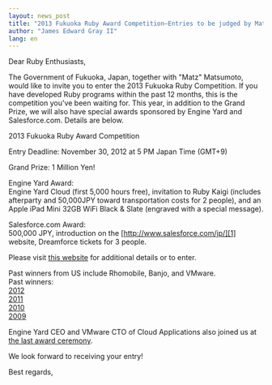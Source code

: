 ```yaml
---
layout: news_post
title: "2013 Fukuoka Ruby Award Competition—Entries to be judged by Matz"
author: "James Edward Gray II"
lang: en
---
```


Dear Ruby Enthusiasts,

The Government of Fukuoka, Japan, together with \"Matz\" Matsumoto,
would like to invite you to enter the 2013 Fukuoka Ruby Competition. If
you have developed Ruby programs within the past 12 months, this is the
competition you\'ve been waiting for. This year, in addition to the
Grand Prize, we will also have special awards sponsored by Engine Yard
and Salesforce.com. Details are below.

2013 Fukuoka Ruby Award Competition

Entry Deadline: November 30, 2012 at 5 PM Japan Time (GMT+9)

Grand Prize: 1 Million Yen!

Engine Yard Award:  
 Engine Yard Cloud (first 5,000 hours free), invitation to Ruby Kaigi
(includes afterparty and 50,000JPY toward transportation costs for 2
people), and an Apple iPad Mini 32GB WiFi Black &amp; Slate (engraved
with a special message).

Salesforce.com Award:  
 500,000 JPY, introduction on the [http://www.salesforce.com/jp/][1]
website, Dreamforce tickets for 3 people.

Please visit [this website][2] for additional details or to enter.

Past winners from US include Rhomobile, Banjo, and VMware.  
 Past winners:  
[2012][3]  
[2011][4]  
[2010][5]  
[2009][6]

Engine Yard CEO and VMware CTO of Cloud Applications also joined us at
[the last award ceremony][7].

We look forward to receiving your entry!

Best regards,



[1]: http://www.salesforce.com/jp/ 
[2]: http://www.digitalfukuoka.jp/events/index_en.html 
[3]: http://www.myfukuoka.com/news/2012-fukuoka-ruby-award-winners.html 
[4]: http://www.myfukuoka.com/news/2011-fukuoka-ruby-award-winners.html 
[5]: http://www.myfukuoka.com/news/2010-fukuoka-ruby-award-winners.html 
[6]: http://www.myfukuoka.com/events/2009-fukuoka-ruby-award-winners.html 
[7]: http://www.myfukuoka.com/events/2012-fukuoka-ruby-forum.html 
